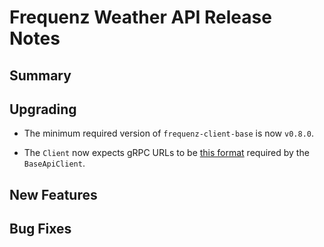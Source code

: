 # Frequenz Weather API Release Notes

## Summary

<!-- Here goes a general summary of what this release is about -->

## Upgrading

- The minimum required version of `frequenz-client-base` is now `v0.8.0`.

- The `Client` now expects gRPC URLs to be [this format](https://frequenz-floss.github.io/frequenz-client-base-python/latest/reference/frequenz/client/base/channel/#frequenz.client.base.channel.parse_grpc_uri) required by the `BaseApiClient`.

## New Features

<!-- Here goes the main new features and examples or instructions on how to use them -->

## Bug Fixes

<!-- Here goes notable bug fixes that are worth a special mention or explanation -->
